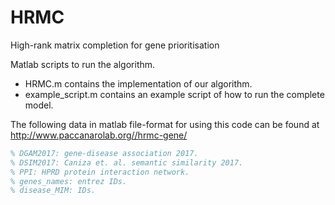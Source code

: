 # HRMC
High-rank matrix completion for gene prioritisation

Matlab scripts to run the algorithm.

* HRMC.m contains the implementation of our algorithm.
* example_script.m contains an example script of how to run the complete model.

The following data in matlab file-format for using this code can be found at http://www.paccanarolab.org//hrmc-gene/

``` Matlab
% DGAM2017: gene-disease association 2017.
% DSIM2017: Caniza et. al. semantic similarity 2017.
% PPI: HPRD protein interaction network.
% genes_names: entrez IDs.
% disease_MIM: IDs.
```
